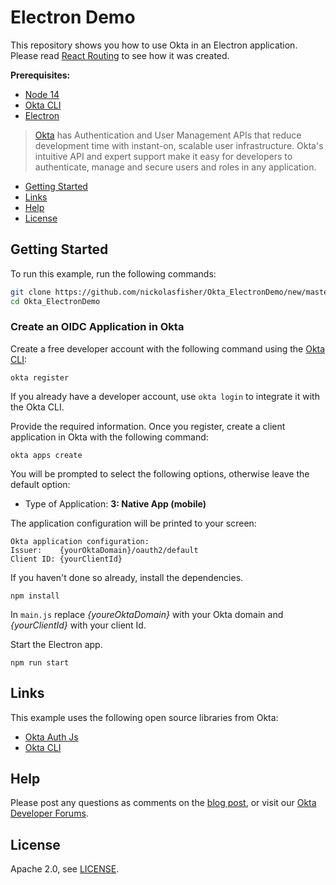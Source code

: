 # Electron Demo

This repository shows you how to use Okta in an Electron application. Please read [React Routing][blog] to see how it was created.

**Prerequisites:**

- [Node 14](https://nodejs.org/)
- [Okta CLI](https://cli.okta.com)
- [Electron](https://www.electronjs.org/)

> [Okta](https://developer.okta.com/) has Authentication and User Management APIs that reduce development time with instant-on, scalable user infrastructure. Okta's intuitive API and expert support make it easy for developers to authenticate, manage and secure users and roles in any application.

* [Getting Started](#getting-started)
* [Links](#links)
* [Help](#help)
* [License](#license)

## Getting Started

To run this example, run the following commands:

```bash
git clone https://github.com/nickolasfisher/Okta_ElectronDemo/new/master?readme=1
cd Okta_ElectronDemo
```

### Create an OIDC Application in Okta

Create a free developer account with the following command using the [Okta CLI](https://cli.okta.com):

```shell
okta register
```

If you already have a developer account, use `okta login` to integrate it with the Okta CLI. 

Provide the required information. Once you register, create a client application in Okta with the following command:

```shell
okta apps create
```

You will be prompted to select the following options, otherwise leave the default option:
- Type of Application: **3: Native App (mobile)**

The application configuration will be printed to your screen:

```shell
Okta application configuration:
Issuer:    {yourOktaDomain}/oauth2/default
Client ID: {yourClientId}
```
If you haven't done so already, install the dependencies.

```shell
npm install
```

In `main.js` replace *{youreOktaDomain}* with your Okta domain and *{yourClientId}* with your client Id.

Start the Electron app.

```shell
npm run start
```

## Links

This example uses the following open source libraries from Okta:

* [Okta Auth Js](https://github.com/okta/okta-auth-js)
* [Okta CLI](https://github.com/okta/okta-cli)

## Help

Please post any questions as comments on the [blog post][blog], or visit our [Okta Developer Forums](https://devforum.okta.com/).

## License

Apache 2.0, see [LICENSE](LICENSE).

[blog]: https://developer.okta.com/blog/2021/xyz
